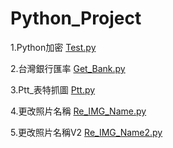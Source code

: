 ﻿# Python_Project
1.Python加密	[Test.py](https://github.com/OfficalGM/Python_Project/blob/master/Test.py)
  
2.台灣銀行匯率	[Get_Bank.py](https://github.com/OfficalGM/Python_Project/blob/master/Get_Bank.py)

3.Ptt_表特抓圖	[Ptt.py](https://github.com/OfficalGM/Python_Project/blob/master/Ptt.py)

4.更改照片名稱	[Re_IMG_Name.py](https://github.com/OfficalGM/Python_Project/blob/master/Re_IMG_Name.py)

5.更改照片名稱V2 [Re_IMG_Name2.py](https://github.com/OfficalGM/Python_Project/blob/master/Re_IMG_Name2.py)
